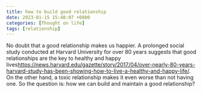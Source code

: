 ```yaml
---
title: how to build good relationship
date: 2023-01-15 15:48:07 +0800
categories: [Thought on life]
tags: [relationship]
---
```

No doubt that a good relationship makes us happier. A prolonged social study conducted at Harvard University for over 80 years suggests that good relationships are the key to healthy and happy lives<https://news.harvard.edu/gazette/story/2017/04/over-nearly-80-years-harvard-study-has-been-showing-how-to-live-a-healthy-and-happy-life/>. On the other hand, a toxic relationship makes it even worse than not having one. So the question is: how we can build and maintain a good relationship?

